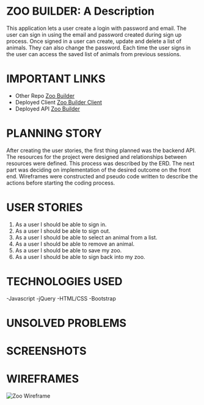 # ZOO BUILDER: A Description
This application lets a user create a login with password and email.  The user can sign in using the email and password created during sign up process.  Once signed in a user can create, update and delete a list of animals. They can also change the password. Each time the user signs in the user can access the saved list of animals from previous sessions.  
# IMPORTANT LINKS
- Other Repo [Zoo Builder](https://github.com/arnau321/zoo-builder)
- Deployed Client [Zoo Builder Client](https://arnau321.github.io/zoo-builder-client/)
- Deployed API [Zoo Builder](https://thawing-castle-06937.herokuapp.com)

# PLANNING STORY
After creating the user stories, the first thing planned was the backend API. The resources for the project were designed and relationships between resources were defined.  This process was described by the ERD.  The next part was deciding on implementation of the desired outcome on the front end. Wireframes were constructed and pseudo code written to describe the actions before starting the coding process.
# USER STORIES
1. As a user I should be able to sign in. 
2. As a user I should be able to sign out.
3. As a user I should be able to select an animal from a list.
4. As a user I should be able to remove an animal.
5. As a user I should be able to save my zoo.
6. As a user I should be able to sign back into my zoo.
# TECHNOLOGIES USED
-Javascript
-jQuery
-HTML/CSS
-Bootstrap
# UNSOLVED PROBLEMS
# SCREENSHOTS

# WIREFRAMES
![Zoo Wireframe](https://i.imgur.com/eEA4Eth.jpg)
